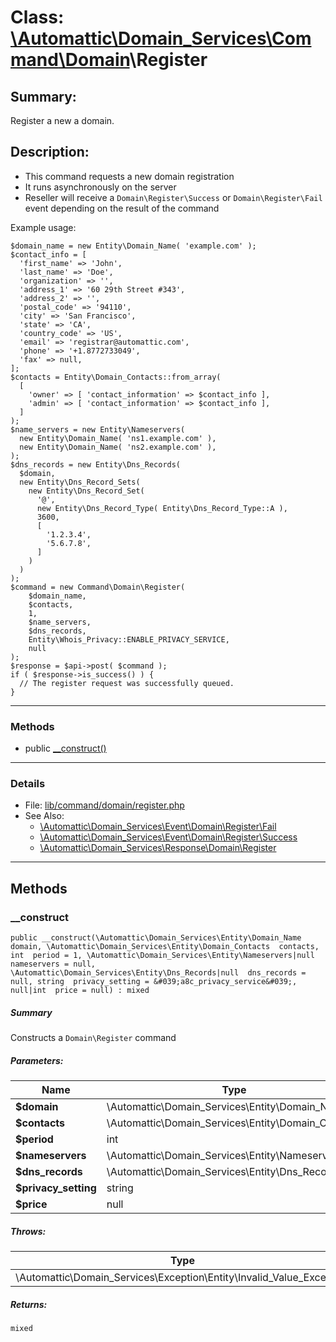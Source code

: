 # Class: [\Automattic](../namespaces/automattic.md)[\Domain_Services](../namespaces/automattic-domain-services.md)[\Command](../namespaces/automattic-domain-services-command.md)[\Domain](../namespaces/automattic-domain-services-command-domain.md)\Register

## Summary:

Register a new a domain.

## Description:

- This command requests a new domain registration
- It runs asynchronously on the server
- Reseller will receive a `Domain\Register\Success` or `Domain\Register\Fail` event depending on the result of the
  command

Example usage:
```
$domain_name = new Entity\Domain_Name( 'example.com' );
$contact_info = [
  'first_name' => 'John',
  'last_name' => 'Doe',
  'organization' => '',
  'address_1' => '60 29th Street #343',
  'address_2' => '',
  'postal_code' => '94110',
  'city' => 'San Francisco',
  'state' => 'CA',
  'country_code' => 'US',
  'email' => 'registrar@automattic.com',
  'phone' => '+1.8772733049',
  'fax' => null,
];
$contacts = Entity\Domain_Contacts::from_array(
  [
    'owner' => [ 'contact_information' => $contact_info ],
    'admin' => [ 'contact_information' => $contact_info ],
  ]
);
$name_servers = new Entity\Nameservers(
  new Entity\Domain_Name( 'ns1.example.com' ),
  new Entity\Domain_Name( 'ns2.example.com' ),
);
$dns_records = new Entity\Dns_Records(
  $domain,
  new Entity\Dns_Record_Sets(
    new Entity\Dns_Record_Set(
      '@',
      new Entity\Dns_Record_Type( Entity\Dns_Record_Type::A ),
      3600,
      [
        '1.2.3.4',
        '5.6.7.8',
      ]
    )
  )
);
$command = new Command\Domain\Register(
    $domain_name,
    $contacts,
    1,
    $name_servers,
    $dns_records,
    Entity\Whois_Privacy::ENABLE_PRIVACY_SERVICE,
    null
);
$response = $api->post( $command );
if ( $response->is_success() ) {
  // The register request was successfully queued.
}
```


---

### Methods

* public [__construct()](#method___construct)

---

### Details

* File: [lib/command/domain/register.php](../../lib/command/domain/register.php)
* See Also:
  * [\Automattic\Domain_Services\Event\Domain\Register\Fail](../classes/Automattic-Domain-Services-Event-Domain-Register-Fail.md)
  * [\Automattic\Domain_Services\Event\Domain\Register\Success](../classes/Automattic-Domain-Services-Event-Domain-Register-Success.md)
  * [\Automattic\Domain_Services\Response\Domain\Register](../classes/Automattic-Domain-Services-Response-Domain-Register.md)

---

## Methods

<a id="method___construct"></a>
### __construct

```
public __construct(\Automattic\Domain_Services\Entity\Domain_Name  domain, \Automattic\Domain_Services\Entity\Domain_Contacts  contacts, int  period = 1, \Automattic\Domain_Services\Entity\Nameservers|null  nameservers = null, \Automattic\Domain_Services\Entity\Dns_Records|null  dns_records = null, string  privacy_setting = &#039;a8c_privacy_service&#039;, null|int  price = null) : mixed
```

##### Summary

Constructs a `Domain\Register` command

##### Parameters:

| Name | Type | Default |
|------|------|---------|
| **$domain** | \Automattic\Domain_Services\Entity\Domain_Name |  |
| **$contacts** | \Automattic\Domain_Services\Entity\Domain_Contacts |  |
| **$period** | int | 1 |
| **$nameservers** | \Automattic\Domain_Services\Entity\Nameservers|null | null |
| **$dns_records** | \Automattic\Domain_Services\Entity\Dns_Records|null | null |
| **$privacy_setting** | string | &#039;a8c_privacy_service&#039; |
| **$price** | null|int | null |

##### Throws:

| Type | Description |
|------|-------------|
| \Automattic\Domain_Services\Exception\Entity\Invalid_Value_Exception |  |

##### Returns:

```
mixed
```
